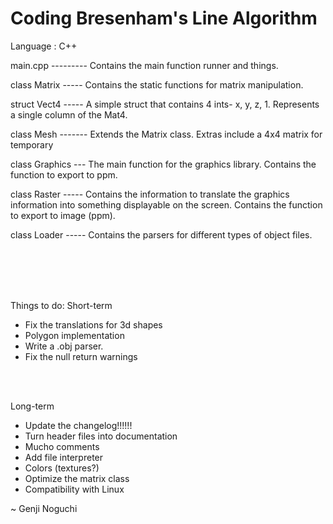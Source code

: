 Coding Bresenham's Line Algorithm
=================================

Language : C++


main.cpp --------- Contains the main function runner and things.

class Matrix ----- Contains the static functions for matrix manipulation.

struct Vect4 ----- A simple struct that contains 4 ints- x, y, z, 1. Represents a single column of the Mat4.

class Mesh ------- Extends the Matrix class. Extras include a 4x4 matrix for temporary 

class Graphics --- The main function for the graphics library. Contains the function to export to ppm.

class Raster ----- Contains the information to translate the graphics information into something displayable on the screen. Contains the function to export to image (ppm).

class Loader ----- Contains the parsers for different types of object files.


<br>
<br>
<br>
<br>



Things to do:
Short-term
* Fix the translations for 3d shapes
* Polygon implementation
* Write a .obj parser.
* Fix the null return warnings
 
<br>
<br>

Long-term
* Update the changelog!!!!!!
* Turn header files into documentation
* Mucho comments
* Add file interpreter
* Colors (textures?)
* Optimize the matrix class
* Compatibility with Linux





~ Genji Noguchi

